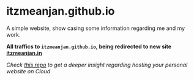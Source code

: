 # itzmeanjan.github.io
A simple website, show casing some information regarding me and my work.

**All traffics to `itzmeanjan.github.io`, being redirected to new site [itzmeanjan.in](http://itzmeanjan.in)**

_Check [this repo](https://github.com/itzmeanjan/itzmeanjan.in) to get a deeper insight regarding hosting your personal website on Cloud_